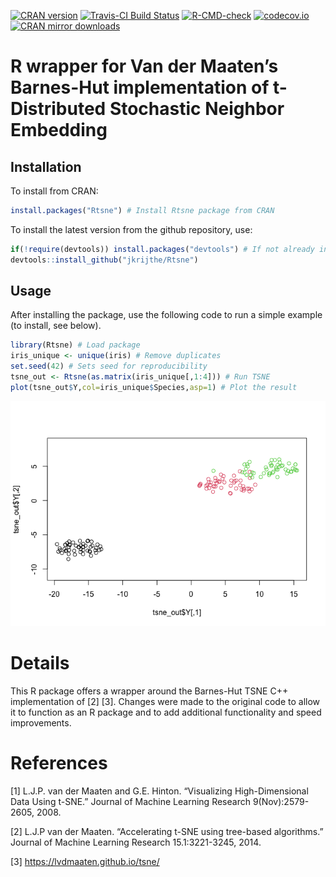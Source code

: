 
<!-- README.md is generated from README.Rmd. Please edit that file -->

[![CRAN
version](http://www.r-pkg.org/badges/version/Rtsne)](https://cran.r-project.org/package=Rtsne/)
[![Travis-CI Build
Status](https://travis-ci.org/jkrijthe/Rtsne.png?branch=master)](https://travis-ci.org/jkrijthe/Rtsne)
[![R-CMD-check](https://github.com/jkrijthe/Rtsne/workflows/R-CMD-check/badge.svg)](https://github.com/jkrijthe/Rtsne/actions)
[![codecov.io](https://codecov.io/github/jkrijthe/Rtsne/coverage.svg?branch=master)](https://codecov.io/github/jkrijthe/Rtsne?branch=master)
[![CRAN mirror
downloads](http://cranlogs.r-pkg.org/badges/Rtsne)](https://cran.r-project.org/package=Rtsne/)

# R wrapper for Van der Maaten’s Barnes-Hut implementation of t-Distributed Stochastic Neighbor Embedding

## Installation

To install from CRAN:

``` r
install.packages("Rtsne") # Install Rtsne package from CRAN
```

To install the latest version from the github repository, use:

``` r
if(!require(devtools)) install.packages("devtools") # If not already installed
devtools::install_github("jkrijthe/Rtsne")
```

## Usage

After installing the package, use the following code to run a simple
example (to install, see below).

``` r
library(Rtsne) # Load package
iris_unique <- unique(iris) # Remove duplicates
set.seed(42) # Sets seed for reproducibility
tsne_out <- Rtsne(as.matrix(iris_unique[,1:4])) # Run TSNE
plot(tsne_out$Y,col=iris_unique$Species,asp=1) # Plot the result
```

![](tools/example-1.png)<!-- -->

# Details

This R package offers a wrapper around the Barnes-Hut TSNE C++
implementation of \[2\] \[3\]. Changes were made to the original code to
allow it to function as an R package and to add additional functionality
and speed improvements.

# References

\[1\] L.J.P. van der Maaten and G.E. Hinton. “Visualizing
High-Dimensional Data Using t-SNE.” Journal of Machine Learning Research
9(Nov):2579-2605, 2008.

\[2\] L.J.P van der Maaten. “Accelerating t-SNE using tree-based
algorithms.” Journal of Machine Learning Research 15.1:3221-3245, 2014.

\[3\] <https://lvdmaaten.github.io/tsne/>
